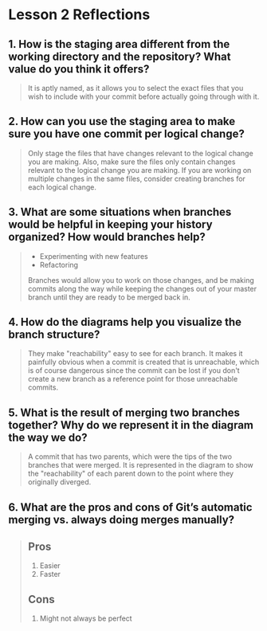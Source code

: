 # Lesson 2 Reflections

## 1. How is the staging area different from the working directory and the repository? What value do you think it offers?

>It is aptly named, as it allows you to select the exact files that you wish to include with your commit before actually going through with it.

## 2. How can you use the staging area to make sure you have one commit per logical change?

>Only stage the files that have changes relevant to the logical change you are making. Also, make sure the files only contain changes relevant to the logical change you are making. If you are working on multiple changes in the same files, consider creating branches for each logical change.

## 3. What are some situations when branches would be helpful in keeping your history organized? How would branches help?

>* Experimenting with new features
>* Refactoring
> 
>Branches would allow you to work on those changes, and be making commits along the way while keeping the changes out of your master branch until they are ready to be merged back in.

## 4. How do the diagrams help you visualize the branch structure?

>They make "reachability" easy to see for each branch. It makes it painfully obvious when a commit is created that is unreachable, which is of course dangerous since the commit can be lost if you don't create a new branch as a reference point for those unreachable commits.

## 5. What is the result of merging two branches together? Why do we represent it in the diagram the way we do?

>A commit that has two parents, which were the tips of the two branches that were merged. It is represented in the diagram to show the "reachability" of each parent down to the point where they originally diverged.

## 6. What are the pros and cons of Git’s automatic merging vs. always doing merges manually?

>## Pros
>1. Easier
>2. Faster
>
>## Cons
>1. Might not always be perfect